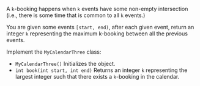 A `k`-booking happens when `k` events have some non-empty intersection (i.e., there is some time that is common to all `k` events.)

You are given some events `[start, end)`, after each given event, return an integer `k` representing the maximum k-booking between all the previous events.

Implement the `MyCalendarThree` class:

- `MyCalendarThree()` Initializes the object.
- `int book(int start, int end)` Returns an integer `k` representing the largest integer such that there exists a `k`-booking in the calendar.